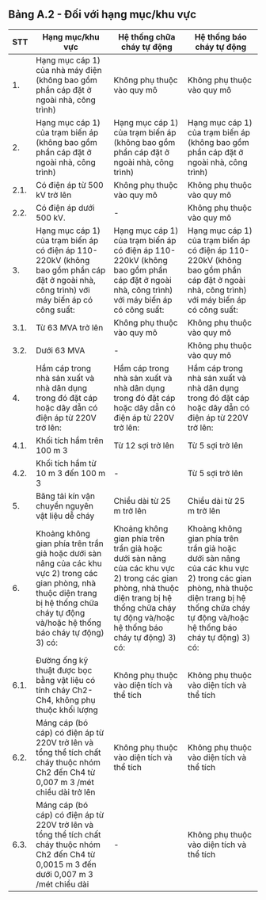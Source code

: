 ## Bảng A.2 - Đối với hạng mục/khu vực

| STT   | Hạng mục/khu vực                                                                                                                                                                              | Hệ thống chữa cháy tự động                                                                                                                                                                    | Hệ thống báo cháy tự động                                                                                                                                                                     |
|-------|-----------------------------------------------------------------------------------------------------------------------------------------------------------------------------------------------|-----------------------------------------------------------------------------------------------------------------------------------------------------------------------------------------------|-----------------------------------------------------------------------------------------------------------------------------------------------------------------------------------------------|
| 1.    | Hạng mục cáp 1) của nhà máy điện (không bao gồm phần cáp đặt ở ngoài nhà, công trình)                                                                                                         | Không phụ thuộc vào quy mô                                                                                                                                                                    | Không phụ thuộc vào quy mô                                                                                                                                                                    |
| 2.    | Hạng mục cáp 1) của trạm biến áp (không bao gồm phần cáp đặt ở ngoài nhà, công trình)                                                                                                         | Hạng mục cáp 1) của trạm biến áp (không bao gồm phần cáp đặt ở ngoài nhà, công trình)                                                                                                         | Hạng mục cáp 1) của trạm biến áp (không bao gồm phần cáp đặt ở ngoài nhà, công trình)                                                                                                         |
| 2.1.  | Có điện áp từ 500 kV trở lên                                                                                                                                                                  | Không phụ thuộc vào quy mô                                                                                                                                                                    | Không phụ thuộc vào quy mô                                                                                                                                                                    |
| 2.2.  | Có điện áp dưới 500 kV.                                                                                                                                                                       | -                                                                                                                                                                                             | Không phụ thuộc vào quy mô                                                                                                                                                                    |
| 3.    | Hạng mục cáp 1) của trạm biến áp có điện áp 110-220kV (không bao gồm phần cáp đặt ở ngoài nhà, công trình) với máy biến áp có công suất:                                                      | Hạng mục cáp 1) của trạm biến áp có điện áp 110-220kV (không bao gồm phần cáp đặt ở ngoài nhà, công trình) với máy biến áp có công suất:                                                      | Hạng mục cáp 1) của trạm biến áp có điện áp 110-220kV (không bao gồm phần cáp đặt ở ngoài nhà, công trình) với máy biến áp có công suất:                                                      |
| 3.1.  | Từ 63 MVA trở lên                                                                                                                                                                             | Không phụ thuộc vào quy mô                                                                                                                                                                    | Không phụ thuộc vào quy mô                                                                                                                                                                    |
| 3.2.  | Dưới 63 MVA                                                                                                                                                                                   | -                                                                                                                                                                                             | Không phụ thuộc vào quy mô                                                                                                                                                                    |
| 4.    | Hầm cáp trong nhà sản xuất và nhà dân dụng trong đó đặt cáp hoặc dây dẫn có điện áp từ 220V trở lên:                                                                                          | Hầm cáp trong nhà sản xuất và nhà dân dụng trong đó đặt cáp hoặc dây dẫn có điện áp từ 220V trở lên:                                                                                          | Hầm cáp trong nhà sản xuất và nhà dân dụng trong đó đặt cáp hoặc dây dẫn có điện áp từ 220V trở lên:                                                                                          |
| 4.1.  | Khối tích hầm trên 100 m 3                                                                                                                                                                    | Từ 12 sợi trở lên                                                                                                                                                                             | Từ 5 sợi trở lên                                                                                                                                                                              |
| 4.2.  | Khối tích hầm từ 10 m 3 đến 100 m 3                                                                                                                                                           | -                                                                                                                                                                                             | Từ 5 sợi trở lên                                                                                                                                                                              |
| 5.    | Băng tải kín vận chuyển nguyên vật liệu dễ cháy                                                                                                                                               | Chiều dài từ 25 m trở lên                                                                                                                                                                     | Chiều dài từ 25 m trở lên                                                                                                                                                                     |
| 6.    | Khoảng không gian phía trên trần giả hoặc dưới sàn nâng của các khu vực 2) trong các gian phòng, nhà thuộc diện trang bị hệ thống chữa cháy tự động và/hoặc hệ thống báo cháy tự động) 3) có: | Khoảng không gian phía trên trần giả hoặc dưới sàn nâng của các khu vực 2) trong các gian phòng, nhà thuộc diện trang bị hệ thống chữa cháy tự động và/hoặc hệ thống báo cháy tự động) 3) có: | Khoảng không gian phía trên trần giả hoặc dưới sàn nâng của các khu vực 2) trong các gian phòng, nhà thuộc diện trang bị hệ thống chữa cháy tự động và/hoặc hệ thống báo cháy tự động) 3) có: |
| 6.1.  | Đường ống kỹ thuật được bọc bằng vật liệu có tính cháy Ch2-Ch4, không phụ thuộc khối lượng                                                                                                    | Không phụ thuộc vào diện tích và thể tích                                                                                                                                                     | Không phụ thuộc vào diện tích và thể tích                                                                                                                                                     |
| 6.2.  | Máng cáp (bó cáp) có điện áp từ 220V trở lên và tổng thể tích chất cháy thuộc nhóm Ch2 đến Ch4 từ 0,007 m 3 /mét chiều dài trở lên                                                            | Không phụ thuộc vào diện tích và thể tích                                                                                                                                                     | Không phụ thuộc vào diện tích và thể tích                                                                                                                                                     |
| 6.3.  | Máng cáp (bó cáp) có điện áp từ 220V trở lên và tổng thể tích chất cháy thuộc nhóm Ch2 đến Ch4 từ 0,0015 m 3 đến dưới 0,007 m 3 /mét chiều dài                                                | -                                                                                                                                                                                             | Không phụ thuộc vào diện tích và thể tích                                                                                                                                                     |